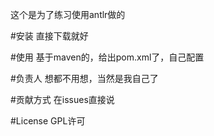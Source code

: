 这个是为了练习使用antlr做的

#安装
直接下载就好

#使用
基于maven的，给出pom.xml了，自己配置

#负责人
想都不用想，当然是我自己了

#贡献方式
在issues直接说

#License
GPL许可

